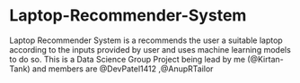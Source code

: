 # Laptop-Recommender-System
Laptop Recommender System is a recommends the user a suitable laptop according to the inputs provided by user and uses machine learning models to do so. This  is a Data Science Group Project being lead by me (@Kirtan-Tank) and members are @DevPatel1412 ,@AnupRTailor
